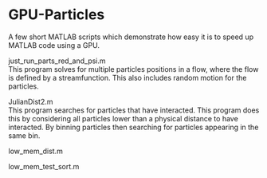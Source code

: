 # GPU-Particles
A few short MATLAB scripts which demonstrate how easy it is to speed up MATLAB code using a GPU.

just_run_parts_red_and_psi.m <br>
This program solves for multiple particles positions in a flow, where the flow is defined by a streamfunction. This also includes random motion for the particles.

JulianDist2.m <br>
This program searches for particles that have interacted. This program does this by considering all particles lower than a physical distance to have interacted. By binning particles then searching for particles appearing in the same bin.

low_mem_dist.m <br>

low_mem_test_sort.m <br>
